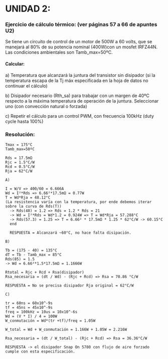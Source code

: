 # UNIDAD 2:

### Ejercicio de cálculo térmico: (ver páginas 57 a 66 de apuntes U2)

Se tiene un circuito de control de un motor de 500W a 60 volts, que se manejará al 80% de su
potencia nominal (400W)con un mosfet IRFZ44N. Las condiciones ambientales son
Tamb_max=50ºC.

#### Calcular:

a) Temperatura que alcanzará la juntura del transistor sin disipador (si la temperatura escapa
de la Tj máx especificada en la hoja de datos no continuar el cálculo)

b) Disipador necesario (Rth_sa) para trabajar con un margen de 40ºC respecto a la máxima
temperatura de operación de la juntura. Seleccionar uno (con convección natural o forzada)

c) Repetir el cálculo para un control PWM, con frecuencia 100kHz (duty cycle hasta 100%)

### Resolución:

    Tmax = 175°C
    Tamb_max=50ºC

    Rds = 17.5mΩ
    Rjc = 1.5°C/W
    Rcd = 0.5°C/W
    Rja = 62°C/W

    A)

    I = W/V => 400/60 = 6.666A
    Wd = I²*Rds => 6.66²*17.5mΩ = 0.77W
    T = Wd*Rja = 48.12°C
    (La resistencia varía con la temperatura, por ende debemos iterar sobre la curva de Rds(T))
      -> Rds(48) = 1.2 => Rds = 1.2 * Rds = 21
      -> Wd = I²*Rds = Wd*1.2 = 0.924W => T = Wd*Rja = 57.288°C
      -> Rds(57.3) = 1.25 => T = 6.66² * 17.5mΩ * 1.25 * 62°C/W -> 60.15°C
      end

      RESPUESTA = Alcanzará ~60°C, no hace falta disipación.

    B)

    Tb = (175 - 40) = 135°C
    dT = Tb - Tamb_max = 85°C
    Rds(85) = 1.5
    -> Wd = 6.66²*1.5*17.5mΩ = 1.1666W

    Rtotal = Rjc + Rcd + Rsa(disipador)
    Rsa_necesaria = (dt / Wd) - (Rjc + Rcd) => Rsa = 70.86 °C/W

    RESPUESTA = No se precisa disipador Rja original = 62°C/W

    C)

    tr = 60ns = 60x10^-9s
    tf = 45ns = 45x10^-9s
    freq = 100kHz = 10us = 10x10^-6s
    Wd = (V * I) / 4 = 100W
    W_conmutación = Wd*(tr +tf)/freq = 1.05W

    W_total = Wd + W_conmutación = 1.166W + 1.05W = 2.216W

    Rsa_necesaria = (dt / W_total) - (Rjc + Rcd) => Rsa = 36.36°C/W
    
    RESPUESTA -> el disipador Snap On 5780 con flujo de aire forzado cumple con esta especificación.

